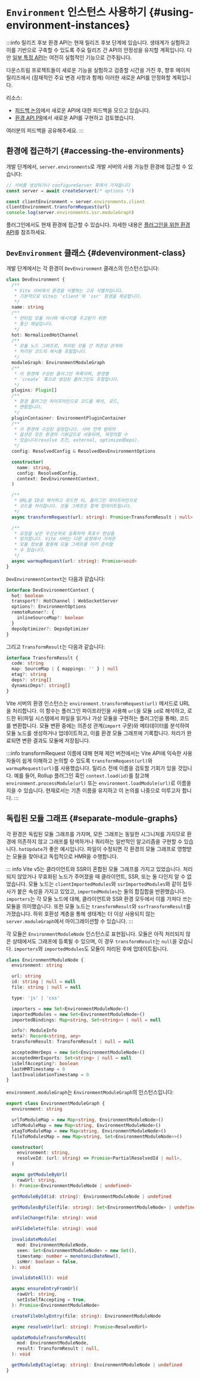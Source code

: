 # `Environment` 인스턴스 사용하기 {#using-environment-instances}

:::info 릴리즈 후보
환경 API는 현재 릴리즈 후보 단계에 있습니다. 생태계가 실험하고 이를 기반으로 구축할 수 있도록 주요 릴리즈 간 API의 안정성을 유지할 계획입니다. 다만 [일부 특정 API](/changes/#considering)는 여전히 실험적인 기능으로 간주됩니다.

다운스트림 프로젝트들이 새로운 기능을 실험하고 검증할 시간을 가진 후, 향후 메이저 릴리즈에서 (잠재적인 주요 변경 사항과 함께) 이러한 새로운 API를 안정화할 계획입니다.

리소스:

- [피드백 논의](https://github.com/vitejs/vite/discussions/16358)에서 새로운 API에 대한 피드백을 모으고 있습니다.
- [환경 API PR](https://github.com/vitejs/vite/pull/16471)에서 새로운 API를 구현하고 검토했습니다.

여러분의 피드백을 공유해주세요.
:::

## 환경에 접근하기 {#accessing-the-environments}

개발 단계에서, `server.environments`로 개발 서버의 사용 가능한 환경에 접근할 수 있습니다:

```js
// 서버를 생성하거나 configureServer 훅에서 가져옵니다
const server = await createServer(/* options */)

const clientEnvironment = server.environments.client
clientEnvironment.transformRequest(url)
console.log(server.environments.ssr.moduleGraph)
```

플러그인에서도 현재 환경에 접근할 수 있습니다. 자세한 내용은 [플러그인을 위한 환경 API](./api-environment-plugins.md#accessing-the-current-environment-in-hooks)를 참조하세요.

## `DevEnvironment` 클래스 {#devenvironment-class}

개발 단계에서는 각 환경이 `DevEnvironment` 클래스의 인스턴스입니다:

```ts
class DevEnvironment {
  /**
   * Vite 서버에서 환경을 식별하는 고유 식별자입니다.
   * 기본적으로 Vite는 'client'와 'ssr' 환경을 제공합니다.
   */
  name: string
  /**
   * 런타임 모듈 러너와 메시지를 주고받기 위한
   * 통신 채널입니다.
   */
  hot: NormalizedHotChannel
  /**
   * 모듈 노드 그래프로, 처리된 모듈 간 의존성 관계와
   * 처리된 코드의 캐시를 포함합니다.
   */
  moduleGraph: EnvironmentModuleGraph
  /**
   * 이 환경에 구성된 플러그인 목록이며, 환경별
   * `create` 훅으로 생성된 플러그인도 포함합니다.
   */
  plugins: Plugin[]
  /**
   * 환경 플러그인 파이프라인으로 코드를 해석, 로드,
   * 변환합니다.
   */
  pluginContainer: EnvironmentPluginContainer
  /**
   * 이 환경에 구성된 설정입니다. 서버 전역 범위의
   * 옵션은 모든 환경의 기본값으로 사용되며, 재정의할 수
   * 있습니다(resolve 조건, external, optimizedDeps).
   */
  config: ResolvedConfig & ResolvedDevEnvironmentOptions

  constructor(
    name: string,
    config: ResolvedConfig,
    context: DevEnvironmentContext,
  )

  /**
   * URL을 ID로 해석하고 로드한 뒤, 플러그인 파이프라인으로
   * 코드를 처리합니다. 모듈 그래프도 함께 업데이트됩니다.
   */
  async transformRequest(url: string): Promise<TransformResult | null>

  /**
   * 요청을 낮은 우선순위로 등록하여 폭포수 현상을
   * 방지합니다. Vite 서버는 다른 요청에서 가져온
   * 모듈 정보를 활용해 모듈 그래프를 미리 준비할
   * 수 있습니다.
   */
  async warmupRequest(url: string): Promise<void>
}
```

`DevEnvironmentContext`는 다음과 같습니다:

```ts
interface DevEnvironmentContext {
  hot: boolean
  transport?: HotChannel | WebSocketServer
  options?: EnvironmentOptions
  remoteRunner?: {
    inlineSourceMap?: boolean
  }
  depsOptimizer?: DepsOptimizer
}
```

그리고 `TransformResult`는 다음과 같습니다:

```ts
interface TransformResult {
  code: string
  map: SourceMap | { mappings: '' } | null
  etag?: string
  deps?: string[]
  dynamicDeps?: string[]
}
```

Vite 서버의 환경 인스턴스는 `environment.transformRequest(url)` 메서드로 URL을 처리합니다. 이 함수는 플러그인 파이프라인을 사용해 `url`을 모듈 `id`로 해석하고, 로드한 뒤(파일 시스템에서 파일을 읽거나 가상 모듈을 구현하는 플러그인을 통해), 코드를 변환합니다. 모듈 변환 중에는 의존성 관계(`import` 구문)와 메타데이터를 분석하여 모듈 노드를 생성하거나 업데이트하고, 이를 환경 모듈 그래프에 기록합니다. 처리가 완료되면 변환 결과도 모듈에 저장됩니다.

:::info transformRequest 이름에 대해
현재 제안 버전에서는 Vite API에 익숙한 사용자들이 쉽게 이해하고 논의할 수 있도록 `transformRequest(url)`와 `warmupRequest(url)`를 사용했습니다. 릴리스 전에 이름을 검토할 기회가 있을 것입니다. 예를 들어, Rollup 플러그인 훅인 `context.load(id)`를 참고해 `environment.processModule(url)` 또는 `environment.loadModule(url)`로 이름을 지을 수 있습니다. 현재로서는 기존 이름을 유지하고 이 논의를 나중으로 미루고자 합니다.
:::

## 독립된 모듈 그래프 {#separate-module-graphs}

각 환경은 독립된 모듈 그래프를 가지며, 모든 그래프는 동일한 시그니처를 가지므로 환경에 의존하지 않고 그래프를 탐색하거나 쿼리하는 일반적인 알고리즘을 구현할 수 있습니다. `hotUpdate`가 좋은 예시입니다. 파일이 수정되면 각 환경의 모듈 그래프로 영향받는 모듈을 찾아내고 독립적으로 HMR을 수행합니다.

::: info
Vite v5는 클라이언트와 SSR이 혼합된 모듈 그래프를 가지고 있었습니다. 처리되지 않았거나 무효화된 노드가 주어졌을 때 클라이언트, SSR, 또는 둘 다인지 알 수 없었습니다. 모듈 노드는 `clientImportedModules`와 `ssrImportedModules`와 같이 접두사가 붙은 속성을 가지고 있었고, `importedModules`는 둘의 합집합을 반환했습니다. `importers`는 각 모듈 노드에 대해, 클라이언트와 SSR 환경 모두에서 이를 가져다 쓰는 모듈을 의미했습니다. 또한 모듈 노드는 `transformResult`와 `ssrTransformResult`를 가졌습니다. 하위 호환성 계층을 통해 생태계는 더 이상 사용되지 않는 `server.moduleGraph`에서 마이그레이션할 수 있습니다.
:::

각 모듈은 `EnvironmentModuleNode` 인스턴스로 표현됩니다. 모듈은 아직 처리되지 않은 상태에서도 그래프에 등록될 수 있으며, 이 경우 `transformResult`는 `null`을 갖습니다. `importers`와 `importedModules`도 모듈이 처리된 후에 업데이트됩니다.

```ts
class EnvironmentModuleNode {
  environment: string

  url: string
  id: string | null = null
  file: string | null = null

  type: 'js' | 'css'

  importers = new Set<EnvironmentModuleNode>()
  importedModules = new Set<EnvironmentModuleNode>()
  importedBindings: Map<string, Set<string>> | null = null

  info?: ModuleInfo
  meta?: Record<string, any>
  transformResult: TransformResult | null = null

  acceptedHmrDeps = new Set<EnvironmentModuleNode>()
  acceptedHmrExports: Set<string> | null = null
  isSelfAccepting?: boolean
  lastHMRTimestamp = 0
  lastInvalidationTimestamp = 0
}
```

`environment.moduleGraph`는 `EnvironmentModuleGraph`의 인스턴스입니다:

```ts
export class EnvironmentModuleGraph {
  environment: string

  urlToModuleMap = new Map<string, EnvironmentModuleNode>()
  idToModuleMap = new Map<string, EnvironmentModuleNode>()
  etagToModuleMap = new Map<string, EnvironmentModuleNode>()
  fileToModulesMap = new Map<string, Set<EnvironmentModuleNode>>()

  constructor(
    environment: string,
    resolveId: (url: string) => Promise<PartialResolvedId | null>,
  )

  async getModuleByUrl(
    rawUrl: string,
  ): Promise<EnvironmentModuleNode | undefined>

  getModuleById(id: string): EnvironmentModuleNode | undefined

  getModulesByFile(file: string): Set<EnvironmentModuleNode> | undefined

  onFileChange(file: string): void

  onFileDelete(file: string): void

  invalidateModule(
    mod: EnvironmentModuleNode,
    seen: Set<EnvironmentModuleNode> = new Set(),
    timestamp: number = monotonicDateNow(),
    isHmr: boolean = false,
  ): void

  invalidateAll(): void

  async ensureEntryFromUrl(
    rawUrl: string,
    setIsSelfAccepting = true,
  ): Promise<EnvironmentModuleNode>

  createFileOnlyEntry(file: string): EnvironmentModuleNode

  async resolveUrl(url: string): Promise<ResolvedUrl>

  updateModuleTransformResult(
    mod: EnvironmentModuleNode,
    result: TransformResult | null,
  ): void

  getModuleByEtag(etag: string): EnvironmentModuleNode | undefined
}
```
